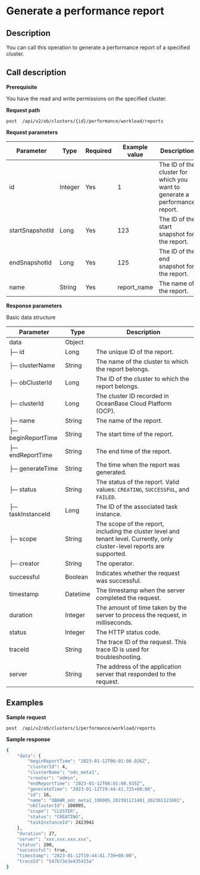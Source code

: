 Generate a performance report
===================================

**Description**
-----------------------------

You can call this operation to generate a performance report of a specified cluster.

**Call description**
-----------------------------

**Prerequisite**

You have the read and write permissions on the specified cluster.

**Request path**

`post  /api/v2/ob/clusters/{id}/performance/workload/reports`

**Request parameters**

| Parameter | Type | Required | Example value | Description |
|-----------|-------------|----|----------|--------------------------------------------------------------------------------------------------------------------------------------------------------------------------------------------------------------------------------------------------|
| id | Integer | Yes | 1 | The ID of the cluster for which you want to generate a performance report.                                                                                                                                                                                                                                         |
| startSnapshotId | Long | Yes | 123 | The ID of the start snapshot for the report.                                                                                                                                                                                                                                         |
| endSnapshotId | Long | Yes | 125 | The ID of the end snapshot for the report.                                                                                                                                                                                                                                         |
| name | String | Yes | report_name | The name of the report.                                                                                                                     |

**Response parameters**

Basic data structure

| Parameter | Type | Description |
|-------------|----------|-----------------------|
| data | Object |                 |
| ├─ id | Long | The unique ID of the report.             |
| ├─ clusterName | String | The name of the cluster to which the report belongs.           |
| ├─ obClusterId | Long | The ID of the cluster to which the report belongs.            |
| ├─ clusterId | Long | The cluster ID recorded in OceanBase Cloud Platform (OCP).               |
| ├─ name | String | The name of the report.            |
| ├─ beginReportTime | String | The start time of the report.            |
| ├─ endReportTime | String | The end time of the report.              |
| ├─ generateTime | String | The time when the report was generated.             |
| ├─ status | String | The status of the report. Valid values: `CREATING`, `SUCCESSFUL`, and `FAILED`.             |
| ├─ taskInstanceId | Long | The ID of the associated task instance.            |
| ├─ scope | String | The scope of the report, including the cluster level and tenant level. Currently, only cluster-level reports are supported.             |
| ├─ creator | String | The operator.             |
| successful | Boolean | Indicates whether the request was successful.               |
| timestamp | Datetime | The timestamp when the server completed the request.          |
| duration | Integer | The amount of time taken by the server to process the request, in milliseconds.       |
| status | Integer | The HTTP status code. |
| traceId | String | The trace ID of the request. This trace ID is used for troubleshooting.  |
| server | String | The address of the application server that responded to the request.         |

**Examples**
---------------------------

**Sample request**

```code
post  /api/v2/ob/clusters/1/performance/workload/reports
```

**Sample response**

```bash
{
    "data": {
        "beginReportTime": "2023-01-12T06:01:00.026Z",
        "clusterId": 4,
        "clusterName": "odc_meta1",
        "creator": "admin",
        "endReportTime": "2023-01-12T08:01:00.935Z",
        "generateTime": "2023-01-12T19:44:41.725+08:00",
        "id": 16,
        "name": "OBAWR_odc_meta1_100005_202301121401_202301121601",
        "obClusterId": 100005,
        "scope": "CLUSTER",
        "status": "CREATING",
        "taskInstanceId": 2423941
    },
    "duration": 27,
    "server": "xxx.xxx.xxx.xxx",
    "status": 200,
    "successful": true,
    "timestamp": "2023-01-12T19:44:41.739+08:00",
    "traceId": "547b73e3e435415a"
}
```
